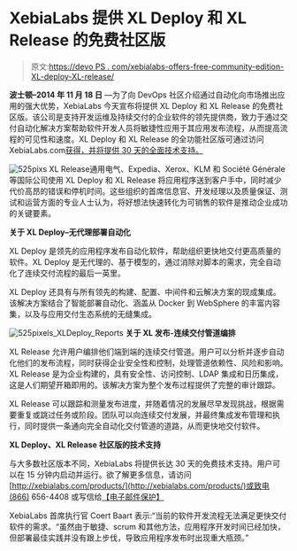 # XebiaLabs 提供 XL Deploy 和 XL Release 的免费社区版

> 原文:[https://devo PS . com/xebialabs-offers-free-community-edition-XL-deploy-XL-release/](https://devops.com/xebialabs-offers-free-community-edition-xl-deploy-xl-release/)

**波士顿–2014 年 11 月 18 日** —为了向 DevOps 社区介绍通过自动化向市场推出应用的强大优势，XebiaLabs 今天宣布将提供 XL Deploy 和 XL Release 的免费社区版。该公司是支持开发运维及持续交付的企业软件的领先提供商，致力于通过交付自动化解决方案帮助软件开发人员将敏捷性应用于其应用发布流程，从而提高流程的可见性和速度。XL Deploy 和 XL Release 的全功能社区版可通过访问 XebiaLabs.com[获得，并将提供 30 天的全面技术支持。](http://xebialabs.com)

![525pixs XL Release](../Images/26f212ee3edb64b149ff23821dae73b4.png)通用电气、Expedia、Xerox、KLM 和 Société Générale 等国际公司使用 XL Deploy 和 XL Release 将应用程序送到客户手中，同时减少代价高昂的错误和停机时间。这些组织的首席信息官、开发经理以及质量保证、测试和运营方面的专业人士认为，将好想法快速转化为可销售的软件是推动企业成功的关键要素。

**关于 XL Deploy–无代理部署自动化**

XL Deploy 是领先的应用程序发布自动化软件，帮助组织更快地交付更高质量的软件。XL Deploy 是无代理的、基于模型的，通过消除对脚本的需求，完全自动化了连续交付流程的最后一英里。

XL Deploy 还具有与所有领先的构建、配置、中间件和云解决方案的现成集成。该解决方案结合了智能部署自动化、涵盖从 Docker 到 WebSphere 的丰富内容集，以及与应用交付生态系统的无缝集成。

![525pixels_XLDeploy_Reports](../Images/4175b903e524b2d9a71dddcb41299b3a.png) **关于 XL 发布-连续交付管道编排**

XL Release 允许用户编排他们端到端的连续交付管道。用户可以分析并逐步自动化他们的发布流程，同时获得企业安全性和控制，处理管道依赖性、风险和影响。XL Release 是为企业构建的，具有安全性、访问控制、LDAP 集成和日历集成，这是人们期望开箱即用的。该解决方案为整个发布过程提供了完整的审计跟踪。

XL Release 可以跟踪和测量发布进度，并随着情况的发展尽早发现挑战，根据需要重复或跳过任务或阶段。团队可以向连续交付发展，并最终集成发布管理和执行，同时提供一条通向完全自动化交付管道的道路，从而更快地交付软件。

**XL Deploy、XL Release 社区版的技术支持**

与大多数社区版本不同，XebiaLabs 将提供长达 30 天的免费技术支持。用户可以在 15 分钟内启动并运行。欲了解更多信息，请访问[http://xebialabs.com/products/](http://xebialabs.com/products/)或致电(866) 656-4408 或写信给[【电子邮件保护】](/cdn-cgi/l/email-protection)

XebiaLabs 首席执行官 Coert Baart 表示:“当前的软件开发流程无法满足更快交付软件的需求。“虽然由于敏捷、scrum 和其他方法，应用程序开发时间已经加快，但部署最佳实践并没有跟上步伐，导致应用程序发布时出现重大瓶颈。”